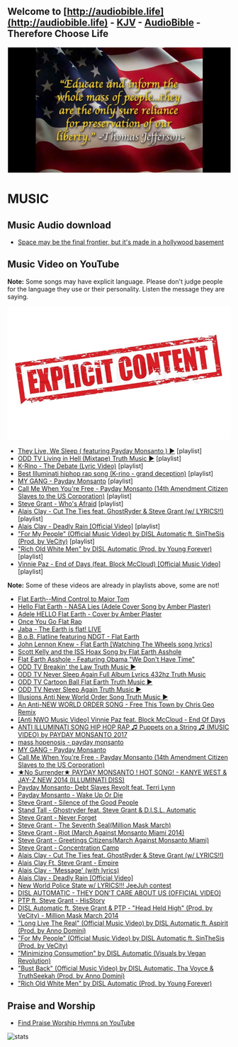 ## Welcome to [http://audiobible.life](http://audiobible.life) - [KJV](https://github.com/AudioBible/KJV) - [AudioBible](https://github.com/AudioBible/AudioBible) - Therefore Choose Life

[![thomas-jefferson-educate-and-inform-the-masses-quote](images/thomas-jefferson-educate-and-inform-the-masses-quote.png)](https://www.youtube.com/watch?v=72Lrz0khXP0)

MUSIC
=====

## Music Audio download

- [Space may be the final frontier, but it's made in a hollywood basement](audiobible/space.m4a)


## Music Video on YouTube

**Note:** Some songs may have explicit language. Please don't judge people for the language they use or their personality. Listen the message they are saying.

![12004556-explicit-content](images/12004556-explicit-content.jpg)

- [They Live, We Sleep ( featuring Payday Monsanto ) ▶️️️](https://www.youtube.com/watch?v=u7SfFRQjMFY&list=RDu7SfFRQjMFY) [playlist]
- [ODD TV Living in Hell (Mixtape) Truth Music ▶️️](https://www.youtube.com/watch?v=CqrN8iOMg5k&list=PLm6Vq0bTTCDj1ljFwK9lJnRbJW_CVmlv5) [playlist]
- [K-Rino - The Debate (Lyric Video)](https://www.youtube.com/watch?v=MDT_MKUVgLI&list=RDMDT_MKUVgLI) [playlist]
- [Best Illuminati hiphop rap song (K-rino - grand deception)](https://www.youtube.com/watch?v=z_w_2QH6svM&list=RDz_w_2QH6svM) [playlist]
- [MY GANG - Payday Monsanto](https://www.youtube.com/watch?v=RNjihsm5pQE&list=RDRNjihsm5pQE) [playlist]
- [Call Me When You're Free - Payday Monsanto (14th Amendment Citizen Slaves to the US Corporation)](https://www.youtube.com/watch?v=5PuuXkCT48c&list=RD5PuuXkCT48c) [playlist]
- [Steve Grant - Who's Afraid](https://www.youtube.com/watch?v=Cxk0YaN8lWc&list=RDCxk0YaN8lWc) [playlist]
- [Alais Clay - Cut The Ties feat. GhostRyder & Steve Grant (w/ LYRICS!!)](https://www.youtube.com/watch?v=fwqSqLRPe0g&list=RDfwqSqLRPe0g) [playlist]
- [Alais Clay - Deadly Rain [Official Video]](https://www.youtube.com/watch?v=YNpR4TjVPtc&list=RDfwqSqLRPe0g) [playlist]
- ["For My People" (Official Music Video) by DISL Automatic ft. SinTheSis (Prod. by VeCity)](https://www.youtube.com/watch?v=va55_u_b6Vg&list=RDva55_u_b6Vg) [playlist]
- ["Rich Old White Men" by DISL Automatic (Prod. by Young Forever)](https://www.youtube.com/watch?v=qC1CPc0ZcfA&list=RDqC1CPc0ZcfA) [playlist]
- [Vinnie Paz - End of Days (feat. Block McCloud) [Official Music Video]](https://www.youtube.com/watch?v=2frJ3e0hxPE&list=PLPY6yekpqxYt2bY7u1mLGbxd-PCQk3_B5) [playlist]

**Note:** Some of these videos are already in playlists above, some are not!

- [Flat Earth--Mind Control to Major Tom](https://www.youtube.com/watch?v=164YdQvRDgE)
- [Hello Flat Earth - NASA Lies (Adele Cover Song by Amber Plaster)](https://www.youtube.com/watch?v=l2nCui9aU2w)
- [Adele HELLO Flat Earth - Cover by Amber Plaster](https://www.youtube.com/watch?v=7OM5YMNr9Ck)
- [Once You Go Flat Rap](https://www.youtube.com/watch?v=O2tG8PGySVI)
- [Jaba - The Earth is flat! LIVE](https://www.youtube.com/watch?v=hMHIiqi8Xoo)
- [B.o.B. Flatline featuring NDGT - Flat Earth](https://www.youtube.com/watch?v=hCA8HofWsxc)
- [John Lennon Knew - Flat Earth [Watching The Wheels song lyrics]](https://www.youtube.com/watch?v=w1w4CYiDtNY)
- [Scott Kelly and the ISS Hoax Song by Flat Earth Asshole](https://www.youtube.com/watch?v=z8AhqUyumnY)
- [Flat Earth Asshole - Featuring Obama "We Don't Have Time"](https://www.youtube.com/watch?v=fjEuUvnMfWc)
- [ODD TV Breakin' the Law Truth Music ▶️️](https://www.youtube.com/watch?v=88RtEzrABJg)
- [ODD TV Never Sleep Again Full Album Lyrics 432hz Truth Music](https://www.youtube.com/watch?v=TlTR7QQZQ8I)
- [ODD TV Cartoon Ball Flat Earth Truth Music ▶️️](https://www.youtube.com/watch?v=CGUWYUtozTk)
- [ODD TV Never Sleep Again Truth Music ▶️️](https://www.youtube.com/watch?v=IexDv9CH300)
- [Illusions Anti New World Order Song Truth Music ▶️️](https://www.youtube.com/watch?v=C4vLhn0ge8M)
- [An Anti-NEW WORLD ORDER SONG - Free This Town by Chris Geo Remix](https://www.youtube.com/watch?v=4fMg-jfDL1o)
- [[Anti NWO Music Video] Vinnie Paz feat. Block McCloud - End Of Days](https://www.youtube.com/watch?v=bfO8vAjUrcQ)
- [ANTI ILLUMINATI SONG HIP HOP RAP ♫ Puppets on a String ♫ (MUSIC VIDEO) by PAYDAY MONSANTO 2017](https://www.youtube.com/watch?v=iVGThNTs8Gw)
- [mass hopenosis - payday monsanto](https://www.youtube.com/watch?v=NOSu6uMzL44)
- [MY GANG - Payday Monsanto](https://www.youtube.com/watch?v=RNjihsm5pQE)
- [Call Me When You're Free - Payday Monsanto (14th Amendment Citizen Slaves to the US Corporation)](https://www.youtube.com/watch?v=5PuuXkCT48c)
- [★No Surrender★ PAYDAY MONSANTO ! HOT SONG! - KANYE WEST & JAY-Z NEW 2014 (ILLUMINATI DISS)](https://www.youtube.com/watch?v=363-JaQBmtQ)
- [Payday Monsanto- Debt Slaves Revolt feat. Terri Lynn](https://www.youtube.com/watch?v=4YOGULrxmmE)
- [Payday Monsanto - Wake Up Or Die](https://www.youtube.com/watch?v=30B-p8l2-20)
- [Steve Grant - Silence of the Good People](https://www.youtube.com/watch?v=2rz7Sh_qDq8)
- [Stand Tall - Ghostryder feat. Steve Grant & D.I.S.L. Automatic](https://www.youtube.com/watch?v=Ry9fvLSf6Hw)
- [Steve Grant - Never Forget](https://www.youtube.com/watch?v=8ylaXlXZDy0)
- [Steve Grant - The Seventh Seal(Million Mask March)](https://www.youtube.com/watch?v=dnhqZcG0tew)
- [Steve Grant - Riot (March Against Monsanto Miami 2014)](https://www.youtube.com/watch?v=MN708_EhVNM)
- [Steve Grant - Greetings Citizens(March Against Monsanto Miami)](https://www.youtube.com/watch?v=DQVLeFwkY8M)
- [Steve Grant - Concentration Camp](https://www.youtube.com/watch?v=Kk1EKTycMSc)
- [Alais Clay - Cut The Ties feat. GhostRyder & Steve Grant (w/ LYRICS!!)](https://www.youtube.com/watch?v=fwqSqLRPe0g)
- [Alais Clay Ft. Steve Grant - Empire](https://www.youtube.com/watch?v=L9kBJrGA6wI)
- [Alais Clay - 'Message' (with lyrics)](https://www.youtube.com/watch?v=M3Wh1mNdTJY)
- [Alais Clay - Deadly Rain [Official Video]](https://www.youtube.com/watch?v=YNpR4TjVPtc)
- [New World Police State w/ LYRICS!!! JeeJuh contest](https://www.youtube.com/watch?v=006vRrogazY)
- [DISL AUTOMATIC - THEY DON'T CARE ABOUT US (OFFICIAL VIDEO)](https://www.youtube.com/watch?v=v0hYsXiOJlY)
- [PTP ft. Steve Grant - HisStory](https://www.youtube.com/watch?v=HtyTBQ1PklM)
- [DISL Automatic ft. Steve Grant & PTP - "Head Held High" (Prod. by VeCity) - Million Mask March 2014](https://www.youtube.com/watch?v=COGJz2s7bBk)
- ["Long Live The Real" (Official Music Video) by DISL Automatic ft. Aspirit (Prod. by Anno Domini)](https://www.youtube.com/watch?v=mVGJ02PQ_mg)
- ["For My People" (Official Music Video) by DISL Automatic ft. SinTheSis (Prod. by VeCity)](https://www.youtube.com/watch?v=va55_u_b6Vg)
- ["Minimizing Consumption" by DISL Automatic (Visuals by Vegan Revolution)](https://www.youtube.com/watch?v=RlH12ZQZF-w)
- ["Bust Back" (Official Music Video) by DISL Automatic, Tha Voyce & TruthSeekah (Prod. by Anno Domini)](https://www.youtube.com/watch?v=jOLkOxAA69s)
- ["Rich Old White Men" by DISL Automatic (Prod. by Young Forever)](https://www.youtube.com/watch?v=qC1CPc0ZcfA)

## Praise and Worship

- [Find Praise Worship Hymns on YouTube](https://www.youtube.com/results?search_query=praise+worship+hymns)

![stats](https://c.statcounter.com/11394982/0/c560f991/0/)
